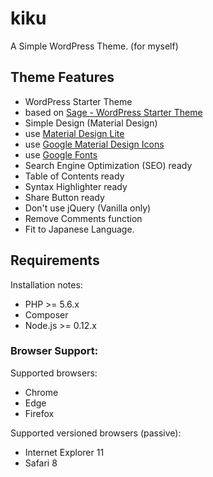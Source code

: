 kiku
==
A Simple WordPress Theme. (for myself)

## Theme Features
* WordPress Starter Theme
 * based on [Sage - WordPress Starter Theme](https://roots.io/sage/)  
* Simple Design (Material Design)
 * use [Material Design Lite](https://getmdl.io/)
 * use [Google Material Design Icons](https://github.com/google/material-design-icons)
 * use [Google Fonts](https://fonts.google.com/)
* Search Engine Optimization (SEO) ready
* Table of Contents ready
* Syntax Highlighter ready
* Share Button ready
* Don't use jQuery (Vanilla only)
* Remove Comments function
* Fit to Japanese Language.

## Requirements
Installation notes:
* PHP >= 5.6.x
* Composer
* Node.js >= 0.12.x

### Browser Support:
Supported browsers:
* Chrome
* Edge
* Firefox

Supported versioned browsers (passive):
* Internet Explorer 11
* Safari 8

